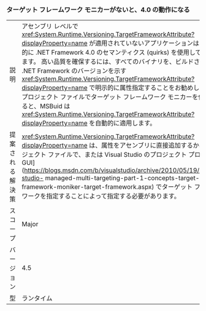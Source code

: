 ### <a name="missing-target-framework-moniker-results-in-40-behavior"></a>ターゲット フレームワーク モニカーがないと、4.0 の動作になる

|   |   |
|---|---|
|説明|アセンブリ レベルで <xref:System.Runtime.Versioning.TargetFrameworkAttribute?displayProperty=name> が適用されていないアプリケーションは、自動的に .NET Framework 4.0 のセマンティクス (quirks) を使用して実行します。 高い品質を確保するには、すべてのバイナリを、ビルドされた .NET Framework のバージョンを示す <xref:System.Runtime.Versioning.TargetFrameworkAttribute?displayProperty=name> で明示的に属性指定することをお勧めします。 プロジェクト ファイルでターゲット フレームワーク モニカーを使用すると、MSBuid は <xref:System.Runtime.Versioning.TargetFrameworkAttribute?displayProperty=name> を自動的に適用します。|
|提案される解決策|<xref:System.Runtime.Versioning.TargetFrameworkAttribute?displayProperty=name> は、属性をアセンブリに直接追加するか、[プロジェクト ファイルで、または Visual Studio のプロジェクト プロパティ GUI](https://blogs.msdn.com/b/visualstudio/archive/2010/05/19/visual-studio- managed-multi-targeting-part-1-concepts-target-framework-moniker-target-framework.aspx) でターゲット フレームワークを指定することによって指定する必要があります。|
|スコープ|Major|
|バージョン|4.5|
|型|ランタイム|

